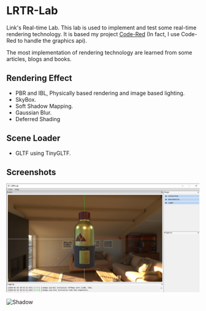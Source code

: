 # LRTR-Lab

Link's Real-time Lab. This lab is used to implement and test some real-time rendering technology. It is based my project [Code-Red]() (In fact, I use Code-Red to handle the graphics api).

The most implementation of rendering technology are learned from some articles, blogs and books. 

## Rendering Effect

- PBR and IBL, Physically based rendering and image based lighting.
- SkyBox.
- Soft Shadow Mapping.
- Gaussian Blur.
- Deferred Shading

## Scene Loader

- GLTF using TinyGLTF.

## Screenshots

![PBRandIBL](./Screenshots/PBRandIBL.png)

![Shadow](./Screenshots/Shadow.png)